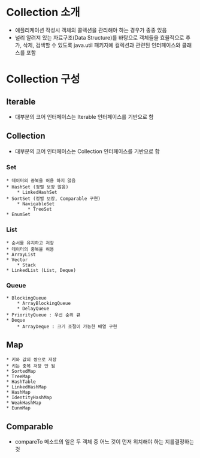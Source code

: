 # Collection 소개
* 애플리케이션 작성시 객체의 콜렉션을 관리해야 하는 경우가 종종 있음
* 널리 알려져 있는 자료구조(Data Structure)를 바탕으로 객체들을 효율적으로 추가, 삭제, 검색할 수 있도록 java.util 패키지에 컬렉션과 관련된 인터페이스와 클래스를 포함

# Collection 구성
## Iterable
 * 대부분의 코어 인터페이스는 Iterable 인터페이스를 기반으로 함
## Collection
 * 대부분의 코어 인터페이스는 Collection 인터페이스를 기반으로 함
### Set
    * 데이터의 중복을 허용 하지 않음
    * HashSet (정렬 보장 않음) 
        * LinkedHashSet 
    * SortSet (정렬 보장, Comparable 구현)
        * NavigableSet
            * TreeSet
    * EnumSet
### List
    * 순서를 유지하고 저장
    * 데이터의 중복을 허용
    * ArrayList
    * Vector
        * Stack
    * LinkedList (List, Deque)
### Queue
    * BlockingQueue
        * ArrayBlockingQueue
        * DelayQueue
    * PriorityQueue : 우선 순위 큐
    * Deque
        * ArrayDeque : 크기 조절이 가능한 배열 구현
## Map
    * 키와 값의 쌍으로 저장
    * 키는 중복 저장 안 됨
    * SortedMap 
    * TreeMap 
    * HashTable
    * LinkedHashMap
    * HashMap
    * IdentityHashMap
    * WeakHashMap
    * EunmMap
## Comparable
 * compareTo 메소드의 일은 두 객체 중 어느 것이 먼저 위치해야 하는 지를결정하는 것